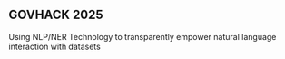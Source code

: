 ## **GOVHACK 2025**
Using NLP/NER Technology to transparently empower natural language interaction with datasets

